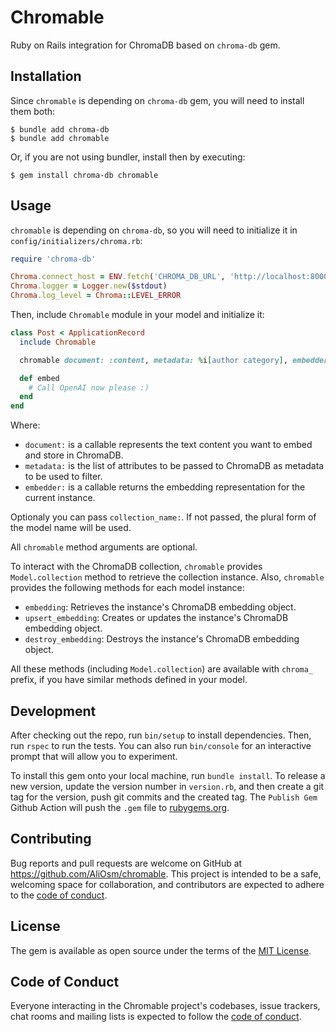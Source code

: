 # Chromable

Ruby on Rails integration for ChromaDB based on `chroma-db` gem.

## Installation

Since `chromable` is depending on `chroma-db` gem, you will need to install them both:

    $ bundle add chroma-db
    $ bundle add chromable

Or, if you are not using bundler, install then by executing:

    $ gem install chroma-db chromable

## Usage

`chromable` is depending on `chroma-db`, so you will need to initialize it in `config/initializers/chroma.rb`:

```ruby
require 'chroma-db'

Chroma.connect_host = ENV.fetch('CHROMA_DB_URL', 'http://localhost:8000')
Chroma.logger = Logger.new($stdout)
Chroma.log_level = Chroma::LEVEL_ERROR
```

Then, include `Chromable` module in your model and initialize it:

```ruby
class Post < ApplicationRecord
  include Chromable

  chromable document: :content, metadata: %i[author category], embedder: :embed

  def embed
    # Call OpenAI now please :)
  end
end
```

Where:
- `document:` is a callable represents the text content you want to embed and store in ChromaDB.
- `metadata:` is the list of attributes to be passed to ChromaDB as metadata to be used to filter.
- `embedder:` is a callable returns the embedding representation for the current instance.

Optionaly you can pass `collection_name:`. If not passed, the plural form of the model name will be used.

All `chromable` method arguments are optional.

To interact with the ChromaDB collection, `chromable` provides `Model.collection` method to retrieve the collection instance.
Also, `chromable` provides the following methods for each model instance:

- `embedding`: Retrieves the instance's ChromaDB embedding object.
- `upsert_embedding`: Creates or updates the instance's ChromaDB embedding object.
- `destroy_embedding`: Destroys the instance's ChromaDB embedding object.

All these methods (including `Model.collection`) are available with `chroma_` prefix, if you have similar methods defined in your model.

## Development

After checking out the repo, run `bin/setup` to install dependencies. Then, run `rspec` to run the tests. You can also run `bin/console` for an interactive prompt that will allow you to experiment.

To install this gem onto your local machine, run `bundle install`. To release a new version, update the version number in `version.rb`, and then create a git tag for the version, push git commits and the created tag. The `Publish Gem` Github Action will push the `.gem` file to [rubygems.org](https://rubygems.org).

## Contributing

Bug reports and pull requests are welcome on GitHub at https://github.com/AliOsm/chromable. This project is intended to be a safe, welcoming space for collaboration, and contributors are expected to adhere to the [code of conduct](https://github.com/[USERNAME]/chromable/blob/main/CODE_OF_CONDUCT.md).

## License

The gem is available as open source under the terms of the [MIT License](https://opensource.org/licenses/MIT).

## Code of Conduct

Everyone interacting in the Chromable project's codebases, issue trackers, chat rooms and mailing lists is expected to follow the [code of conduct](https://github.com/[USERNAME]/chromable/blob/main/CODE_OF_CONDUCT.md).
